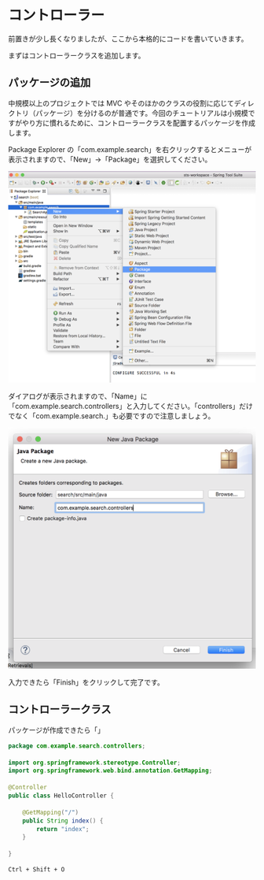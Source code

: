 # コントローラー

前置きが少し長くなりましたが、ここから本格的にコードを書いていきます。

まずはコントローラークラスを追加します。

## パッケージの追加

中規模以上のプロジェクトでは MVC やそのほかのクラスの役割に応じてディレクトリ（パッケージ）を分けるのが普通です。今回のチュートリアルは小規模ですがやり方に慣れるために、コントローラークラスを配置するパッケージを作成します。

Package Explorer の「com.example.search」を右クリックするとメニューが表示されますので、「New」→「Package」を選択してください。

![STS Add Controller](/assets/sts-add-controller-1.png)

ダイアログが表示されますので、「Name」に「com.example.search.controllers」と入力してください。「controllers」だけでなく「com.example.search.」も必要ですので注意しましょう。

![STS Add Controller](/assets/sts-add-controller-2.png)

入力できたら「Finish」をクリックして完了です。

## コントローラークラス

パッケージが作成できたら「」

```java
package com.example.search.controllers;

import org.springframework.stereotype.Controller;
import org.springframework.web.bind.annotation.GetMapping;

@Controller
public class HelloController {

    @GetMapping("/")
    public String index() {
        return "index";
    }

}
```

```Ctrl + Shift + O```